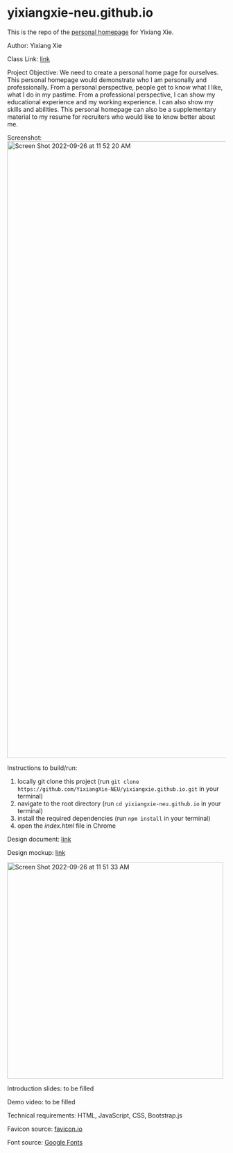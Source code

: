 # yixiangxie-neu.github.io
This is the repo of the [personal homepage](https://yixiangxie-neu.github.io/index.html) for Yixiang Xie.

Author: Yixiang Xie

Class Link: [link](https://johnguerra.co/classes/webDevelopment_fall_2022/)

Project Objective: We need to create a personal home page for ourselves. This personal homepage would demonstrate who I am personally and professionally. From a personal perspective, people get to know what I like, what I do in my pastime. From a professional perspective, I can show my educational experience and my working experience. I can also show my skills and abilities. This personal homepage can also be a supplementary material to my resume for recruiters who would like to know better about me.

Screenshot: <img width="1420" alt="Screen Shot 2022-09-26 at 11 52 20 AM" src="https://user-images.githubusercontent.com/113476679/192357061-6421c594-0236-4470-b4f0-d92c2cd7a3df.png">

Instructions to build/run:

1. locally git clone this project (run `git clone https://github.com/YixiangXie-NEU/yixiangxie.github.io.git` in your terminal)
2. navigate to the root directory (run `cd yixiangxie-neu.github.io` in your terminal)
3. install the required dependencies (run `npm install` in your terminal)
4. open the *index.html* file in Chrome

Design document: [link](https://docs.google.com/document/d/1KmyEpuCu3IHF1-YoDnY7Z2YGJKaalKNBZwkgDZcN0Yk/edit#heading=h.um6f7230y46f)

Design mockup: [link](https://www.figma.com/file/ilxAIig7hjd5SBnSxyLto9/Project-1%3A-Personal-Homepage?node-id=0%3A1)

<img width="498" alt="Screen Shot 2022-09-26 at 11 51 33 AM" src="https://user-images.githubusercontent.com/113476679/192356916-154daf35-4786-4775-979a-5b5ff06f283e.png">

Introduction slides: to be filled

Demo video: to be filled

Technical requirements: HTML, JavaScript, CSS, Bootstrap.js

Favicon source: [favicon.io](https://favicon.io/favicon-generator/)

Font source: [Google Fonts](https://fonts.google.com)
